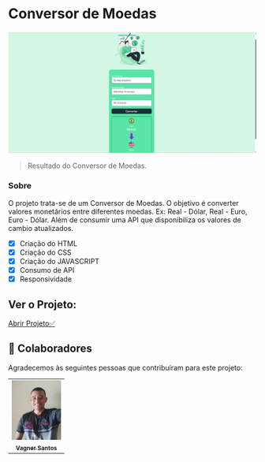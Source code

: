 # Conversor de Moedas



<img src="./assets/result.png" alt="image conversor">





> Resultado do Conversor de Moedas.

### Sobre

O projeto trata-se de um Conversor de Moedas. O objetivo é converter valores monetários entre diferentes moedas. Ex: Real - Dólar, Real - Euro, Euro - Dólar. Além de consumir uma API que disponibiliza os valores de cambio atualizados.

- [x] Criação do HTML
- [x] Criação do CSS
- [x] Criação do JAVASCRIPT
- [x] Consumo de API
- [x] Responsividade

## Ver o Projeto: 

<a href="https://vagner0795.github.io/convert-money/" target="_blank">Abrir Projeto✅</a>

## 🤝 Colaboradores

Agradecemos às seguintes pessoas que contribuíram para este projeto:

<table>
  <tr>
    <td align="center">
      <a href="#">
        <img src="./assets/vagner_photo.jpg" width="100px;" alt="Foto do Vagner"/><br>
        <sub>
          <b>Vagner Santos</b>
        </sub>
      </a>
    </td>
  </tr>
</table>


